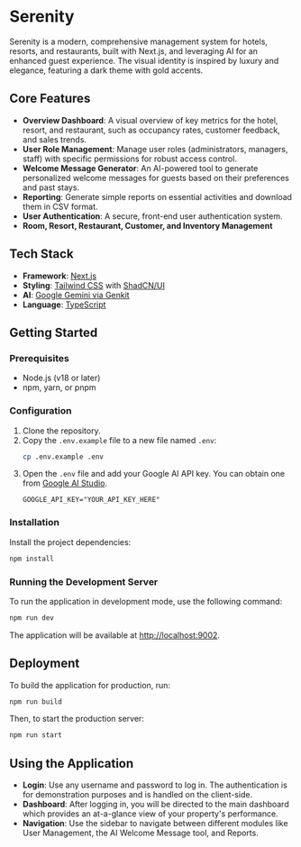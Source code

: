 # Serenity

Serenity is a modern, comprehensive management system for hotels, resorts, and restaurants, built with Next.js, and leveraging AI for an enhanced guest experience. The visual identity is inspired by luxury and elegance, featuring a dark theme with gold accents.

## Core Features

-   **Overview Dashboard**: A visual overview of key metrics for the hotel, resort, and restaurant, such as occupancy rates, customer feedback, and sales trends.
-   **User Role Management**: Manage user roles (administrators, managers, staff) with specific permissions for robust access control.
-   **Welcome Message Generator**: An AI-powered tool to generate personalized welcome messages for guests based on their preferences and past stays.
-   **Reporting**: Generate simple reports on essential activities and download them in CSV format.
-   **User Authentication**: A secure, front-end user authentication system.
-   **Room, Resort, Restaurant, Customer, and Inventory Management**

## Tech Stack

-   **Framework**: [Next.js](https://nextjs.org/)
-   **Styling**: [Tailwind CSS](https://tailwindcss.com/) with [ShadCN/UI](https://ui.shadcn.com/)
-   **AI**: [Google Gemini via Genkit](https://firebase.google.com/docs/genkit)
-   **Language**: [TypeScript](https://www.typescriptlang.org/)

## Getting Started

### Prerequisites

-   Node.js (v18 or later)
-   npm, yarn, or pnpm

### Configuration

1.  Clone the repository.
2.  Copy the `.env.example` file to a new file named `.env`:
    ```bash
    cp .env.example .env
    ```
3.  Open the `.env` file and add your Google AI API key. You can obtain one from [Google AI Studio](https://aistudio.google.com/app/apikey).
    ```
    GOOGLE_API_KEY="YOUR_API_KEY_HERE"
    ```

### Installation

Install the project dependencies:

```bash
npm install
```

### Running the Development Server

To run the application in development mode, use the following command:

```bash
npm run dev
```

The application will be available at [http://localhost:9002](http://localhost:9002).

## Deployment

To build the application for production, run:

```bash
npm run build
```

Then, to start the production server:

```bash
npm run start
```

## Using the Application

-   **Login**: Use any username and password to log in. The authentication is for demonstration purposes and is handled on the client-side.
-   **Dashboard**: After logging in, you will be directed to the main dashboard which provides an at-a-glance view of your property's performance.
-   **Navigation**: Use the sidebar to navigate between different modules like User Management, the AI Welcome Message tool, and Reports.
